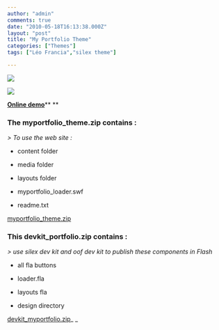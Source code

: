 ```yaml
---
author: "admin"
comments: true
date: "2010-05-18T16:13:38.000Z"
layout: "post"
title: "My Portfolio Theme"
categories: ["Themes"]
tags: ["Léo Francia","silex theme"]

---
```

![](https://www.silexlabs.org/wp-content/uploads/2010/05/My-Portfolio-theme.jpg)




![](https://www.silexlabs.org/wp-content/uploads/2010/05/My-Portfolio-theme-2.jpg)


[**Online demo**](http://www.silexprod.com/silex_leo/)**
**






### The myportfolio_theme.zip contains  :


_> To use the web site :_





  * content folder


  * media folder


  * layouts folder


  * myportfolio_loader.swf


  * readme.txt


[myportfolio_theme.zip](https://www.silexlabs.org/wp-content/uploads/2010/12/My_Portfolio1.zip)


### This devkit_portfolio.zip contains :


_> use silex dev kit and oof dev kit to publish these components in Flash_




  * all fla buttons


  * loader.fla


  * layouts fla


  * design directory


[devkit_myportfolio.zip](http://wp-manager.silex-ria.org/wp-content/uploads/2010/05/devkit_myportfolio.zip)_
_


